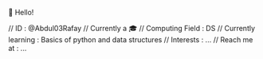 👋 Hello!

// ID : @Abdul03Rafay
// Currently a 🎓
// Computing Field : DS
// Currently learning : Basics of python and data structures
// Interests : ...
// Reach me at : ...
